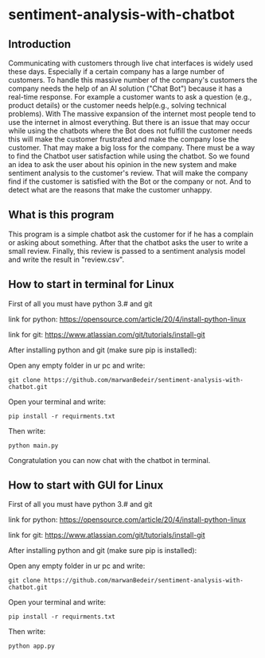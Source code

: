 # sentiment-analysis-with-chatbot

## Introduction

Communicating with customers through live chat interfaces is widely used these days. Especially if a certain company has a large number of customers. To handle this massive number of the company's customers the company needs the help of an AI solution ("Chat Bot") because it has a real-time response. For example a customer wants to ask a question (e.g., product details) or the customer needs help(e.g., solving technical problems).  With The massive expansion of the internet most people tend to use the internet in almost everything. But there is an issue that may occur while using the chatbots where the Bot does not fulfill the customer needs this will make the customer frustrated and make the company lose the customer. That may make a big loss for the company. There must be a way to find the Chatbot user satisfaction while using the chatbot. So we found an idea to ask the user about his opinion in the new system and make sentiment analysis to the customer's review. That will make the company find if the customer is satisfied with the Bot or the company or not. And to detect what are the reasons that make the customer unhappy.

## What is this program

This program is a simple chatbot ask the customer for if he has a complain or asking about something. After that the chatbot asks the user to write a small review. Finally, this review is passed to a sentiment analysis model and write the result in "review.csv". 

## How to start in terminal for Linux

First of all you must have python 3.# and git

link for python: https://opensource.com/article/20/4/install-python-linux

link for git: https://www.atlassian.com/git/tutorials/install-git

After installing python and git (make sure pip is installed):

Open any empty folder in ur pc and write:

```git clone https://github.com/marwanBedeir/sentiment-analysis-with-chatbot.git```

Open your terminal and write:

```pip install -r requirments.txt```

Then write:

```python main.py```

Congratulation you can now chat with the chatbot in terminal.


## How to start with GUI for Linux
 First of all you must have python 3.# and git

link for python: https://opensource.com/article/20/4/install-python-linux

link for git: https://www.atlassian.com/git/tutorials/install-git

After installing python and git (make sure pip is installed):

Open any empty folder in ur pc and write:

```git clone https://github.com/marwanBedeir/sentiment-analysis-with-chatbot.git```

Open your terminal and write:

```pip install -r requirments.txt```

Then write:

```python app.py```


